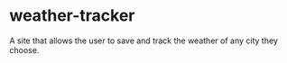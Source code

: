 # weather-tracker
A site that allows the user to save and track the weather of any city they choose.
